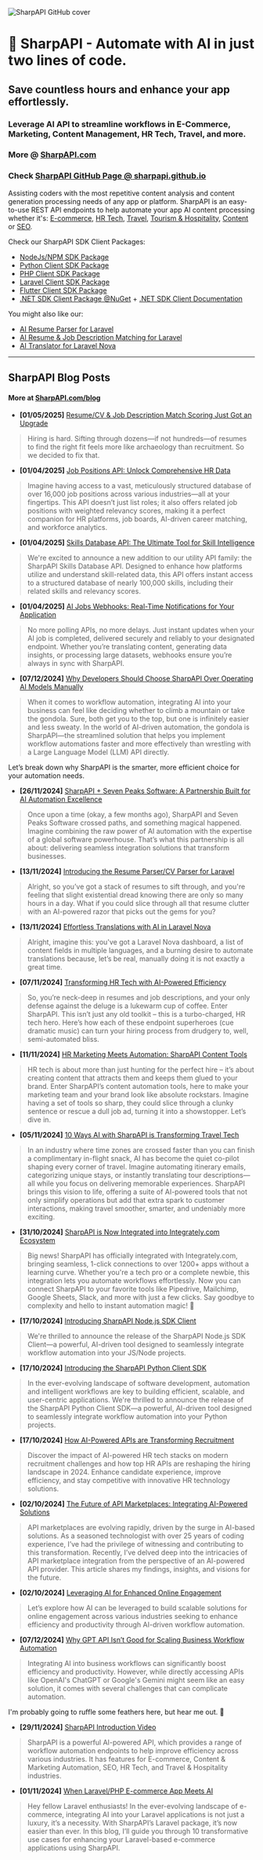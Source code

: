 ![SharpAPI GitHub cover](https://sharpapi.com/sharpapi-github-php-bg.jpg "SharpAPI Laravel Client")

# 🚀 SharpAPI - Automate with AI in just two lines of code.  

## Save countless hours and enhance your app effortlessly.

### Leverage AI API to streamline workflows in E-Commerce, Marketing, Content Management, HR Tech, Travel, and more.

### More @ [SharpAPI.com](https://sharpapi.com/)

### Check [SharpAPI GitHub Page @ sharpapi.github.io](https://sharpapi.github.io/)

Assisting coders with the most repetitive content analysis and content generation processing needs of any app or platform.
SharpAPI is an easy-to-use REST API endpoints to help automate your app AI content processing whether it's:
[E-commerce](https://sharpapi.com/#ecommerce), [HR Tech](https://sharpapi.com/#hr), [Travel](https://sharpapi.com/#tth), [Tourism & Hospitality](https://sharpapi.com/#tth), [Content](https://sharpapi.com/#content) or [SEO](https://sharpapi.com/#seo).

Check our SharpAPI SDK Client Packages:
- [NodeJs/NPM SDK Package](https://github.com/sharpapi/sharpapi-node-client)
- [Python Client SDK Package](https://github.com/sharpapi/sharpapi-python-client)
- [PHP Client SDK Package](https://github.com/sharpapi/sharpapi-php-client)
- [Laravel Client SDK Package](https://github.com/sharpapi/sharpapi-laravel-client)
- [Flutter Client SDK Package](https://github.com/sharpapi/sharpapi-flutter-client)
- [.NET SDK Client Package @NuGet](https://www.nuget.org/packages/SharpApi.Service) + [.NET SDK Client Documentation](https://github.com/sharpapi/sharpapi-dotnet-docs)

You might also like our:
- [AI Resume Parser for Laravel](https://github.com/sharpapi/laravel-resume-parser)
- [AI Resume & Job Description Matching for Laravel](https://github.com/sharpapi/laravel-resume-job-match-score)
- [AI Translator for Laravel Nova](https://github.com/sharpapi/nova-ai-translator)

---

## SharpAPI Blog Posts

#### More at [SharpAPI.com/blog](https://sharpapi.com/en/blog)

<!-- posts -->
* **[01/05/2025]** [Resume/CV & Job Description Match Scoring Just Got an Upgrade](https://sharpapi.com/blog/post/resume-cv-job-description-match-scoring-just-got-an-upgrade "Resume/CV & Job Description Match Scoring Just Got an Upgrade")
 > Hiring is hard. Sifting through dozens—if not hundreds—of resumes to find the right fit feels more like archaeology than recruitment. So we decided to fix that.


* **[01/04/2025]** [Job Positions API: Unlock Comprehensive HR Data](https://sharpapi.com/blog/post/job-positions-api "Job Positions API: Unlock Comprehensive HR Data")
 > Imagine having access to a vast, meticulously structured database of over 16,000 job positions across various industries—all at your fingertips. This API doesn’t just list roles; it also offers related job positions with weighted relevancy scores, making it a perfect companion for HR platforms, job boards, AI-driven career matching, and workforce analytics.


* **[01/04/2025]** [Skills Database API: The Ultimate Tool for Skill Intelligence](https://sharpapi.com/blog/post/skills-database-api "Skills Database API: The Ultimate Tool for Skill Intelligence")
 > We're excited to announce a new addition to our utility API family: the SharpAPI Skills Database API. Designed to enhance how platforms utilize and understand skill-related data, this API offers instant access to a structured database of nearly 100,000 skills, including their related skills and relevancy scores.


* **[01/04/2025]** [AI Jobs Webhooks: Real-Time Notifications for Your Application](https://sharpapi.com/blog/post/ai-jobs-webhooks-real-time-notifications-for-your-application "AI Jobs Webhooks: Real-Time Notifications for Your Application")
 > No more polling APIs, no more delays. Just instant updates when your AI job is completed, delivered securely and reliably to your designated endpoint. Whether you’re translating content, generating data insights, or processing large datasets, webhooks ensure you’re always in sync with SharpAPI.


* **[07/12/2024]** [Why Developers Should Choose SharpAPI Over Operating AI Models Manually](https://sharpapi.com/blog/post/why-developers-should-choose-sharpapi-over-operating-ai-models-manually "Why Developers Should Choose SharpAPI Over Operating AI Models Manually")
 > When it comes to workflow automation, integrating AI into your business can feel like deciding whether to climb a mountain or take the gondola. Sure, both get you to the top, but one is infinitely easier and less sweaty. In the world of AI-driven automation, the gondola is SharpAPI—the streamlined solution that helps you implement workflow automations faster and more effectively than wrestling with a Large Language Model (LLM) API directly.

Let’s break down why SharpAPI is the smarter, more efficient choice for your automation needs.


* **[26/11/2024]** [SharpAPI + Seven Peaks Software: A Partnership Built for AI Automation Excellence](https://sharpapi.com/blog/post/sharpapi-seven-peaks-software-a-partnership-built-for-ai-automation-excellence "SharpAPI + Seven Peaks Software: A Partnership Built for AI Automation Excellence")
 > Once upon a time (okay, a few months ago), SharpAPI and Seven Peaks Software crossed paths, and something magical happened. Imagine combining the raw power of AI automation with the expertise of a global software powerhouse. That’s what this partnership is all about: delivering seamless integration solutions that transform businesses.


* **[13/11/2024]** [Introducing the Resume Parser/CV Parser for Laravel](https://sharpapi.com/blog/post/introducing-the-resume-parser-cv-parser-for-laravel "Introducing the Resume Parser/CV Parser for Laravel")
 > Alright, so you’ve got a stack of resumes to sift through, and you're feeling that slight existential dread knowing there are only so many hours in a day. What if you could slice through all that resume clutter with an AI-powered razor that picks out the gems for you?


* **[13/11/2024]** [Effortless Translations with AI in Laravel Nova](https://sharpapi.com/blog/post/effortless-translations-with-ai-in-laravel-nova "Effortless Translations with AI in Laravel Nova")
 > Alright, imagine this: you've got a Laravel Nova dashboard, a list of content fields in multiple languages, and a burning desire to automate translations because, let’s be real, manually doing it is not exactly a great time.


* **[07/11/2024]** [Transforming HR Tech with AI-Powered Efficiency](https://sharpapi.com/blog/post/transforming-hr-tech-with-ai-powered-efficiency "Transforming HR Tech with AI-Powered Efficiency")
 > So, you’re neck-deep in resumes and job descriptions, and your only defense against the deluge is a lukewarm cup of coffee. Enter SharpAPI. This isn’t just any old toolkit – this is a turbo-charged, HR tech hero. Here’s how each of these endpoint superheroes (cue dramatic music) can turn your hiring process from drudgery to, well, semi-automated bliss.


* **[11/11/2024]** [HR Marketing Meets Automation: SharpAPI Content Tools](https://sharpapi.com/blog/post/hr-marketing-meets-automation-sharpapi-content-tools "HR Marketing Meets Automation: SharpAPI Content Tools")
 > HR tech is about more than just hunting for the perfect hire – it’s about creating content that attracts them and keeps them glued to your brand. Enter SharpAPI’s content automation tools, here to make your marketing team and your brand look like absolute rockstars. Imagine having a set of tools so sharp, they could slice through a clunky sentence or rescue a dull job ad, turning it into a showstopper. Let’s dive in.


* **[05/11/2024]** [10 Ways AI with SharpAPI is Transforming Travel Tech](https://sharpapi.com/blog/post/10-ways-ai-with-sharpapi-is-transforming-travel-tech "10 Ways AI with SharpAPI is Transforming Travel Tech")
 > In an industry where time zones are crossed faster than you can finish a complimentary in-flight snack, AI has become the quiet co-pilot shaping every corner of travel. Imagine automating itinerary emails, categorizing unique stays, or instantly translating tour descriptions—all while you focus on delivering memorable experiences. SharpAPI brings this vision to life, offering a suite of AI-powered tools that not only simplify operations but add that extra spark to customer interactions, making travel smoother, smarter, and undeniably more exciting.


* **[31/10/2024]** [SharpAPI is Now Integrated into Integrately.com Ecosystem](https://sharpapi.com/blog/post/sharpapi-is-now-integrated-into-integrately-com-ecosystem "SharpAPI is Now Integrated into Integrately.com Ecosystem")
 > Big news! SharpAPI has officially integrated with Integrately.com, bringing seamless, 1-click connections to over 1200+ apps without a learning curve. Whether you're a tech pro or a complete newbie, this integration lets you automate workflows effortlessly. Now you can connect SharpAPI to your favorite tools like Pipedrive, Mailchimp, Google Sheets, Slack, and more with just a few clicks. Say goodbye to complexity and hello to instant automation magic! 🚀


* **[17/10/2024]** [Introducing SharpAPI Node.js SDK Client](https://sharpapi.com/blog/post/introducing-sharpapi-node-js-sdk-client "Introducing SharpAPI Node.js SDK Client")
 > We're thrilled to announce the release of the SharpAPI Node.js SDK Client—a powerful, AI-driven tool designed to seamlessly integrate workflow automation into your JS/Node projects.


* **[17/10/2024]** [Introducing the SharpAPI Python Client SDK](https://sharpapi.com/blog/post/introducing-the-sharpapi-python-client-sdk "Introducing the SharpAPI Python Client SDK")
 > In the ever-evolving landscape of software development, automation and intelligent workflows are key to building efficient, scalable, and user-centric applications. We're thrilled to announce the release of the SharpAPI Python Client SDK—a powerful, AI-driven tool designed to seamlessly integrate workflow automation into your Python projects.


* **[17/10/2024]** [How AI-Powered APIs are Transforming Recruitment](https://sharpapi.com/blog/post/how-ai-powered-apis-are-transforming-recruitment-top-hr-apis-in-2024 "How AI-Powered APIs are Transforming Recruitment")
 > Discover the impact of AI-powered HR tech stacks on modern recruitment challenges and how top HR APIs are reshaping the hiring landscape in 2024. Enhance candidate experience, improve efficiency, and stay competitive with innovative HR technology solutions.


* **[02/10/2024]** [The Future of API Marketplaces: Integrating AI-Powered Solutions](https://sharpapi.com/blog/post/the-future-of-api-marketplaces-integrating-ai-powered-solutions "The Future of API Marketplaces: Integrating AI-Powered Solutions")
 > API marketplaces are evolving rapidly, driven by the surge in AI-based solutions. As a seasoned technologist with over 25 years of coding experience, I’ve had the privilege of witnessing and contributing to this transformation. Recently, I’ve delved deep into the intricacies of API marketplace integration from the perspective of an AI-powered API provider. This article shares my findings, insights, and visions for the future.


* **[02/10/2024]** [Leveraging AI for Enhanced Online Engagement](https://sharpapi.com/blog/post/leveraging-ai-for-enhanced-online-engagement-transforming-e-commerce-content-marketing-hr-tech-and-travel-industries "Leveraging AI for Enhanced Online Engagement")
 > Let’s explore how AI can be leveraged to build scalable solutions for online engagement across various industries seeking to enhance efficiency and productivity through AI-driven workflow automation.


* **[07/12/2024]** [Why GPT API Isn’t Good for Scaling Business Workflow Automation](https://sharpapi.com/blog/post/why-gpt-api-isn-t-good-for-scaling-business-workflow-automation "Why GPT API Isn’t Good for Scaling Business Workflow Automation")
 > Integrating AI into business workflows can significantly boost efficiency and productivity. However, while directly accessing APIs like OpenAI's ChatGPT or Google's Gemini might seem like an easy solution, it comes with several challenges that can complicate automation.

I'm probably going to ruffle some feathers here, but hear me out. 🙂


* **[29/11/2024]** [SharpAPI Introduction Video](https://sharpapi.com/blog/post/sharpapi-introduction-video "SharpAPI Introduction Video")
 > SharpAPI is a powerful AI-powered API, which provides a range of workflow automation endpoints to help improve efficiency across various industries. It has features for E-commerce, Content & Marketing Automation, SEO, HR Tech, and Travel & Hospitality industries.


* **[01/11/2024]** [When Laravel/PHP E-commerce App Meets AI](https://sharpapi.com/blog/post/when-laravel-php-e-commerce-app-meets-ai-unleashing-the-power-of-sharpapi-in-10-use-cases "When Laravel/PHP E-commerce App Meets AI")
 > Hey fellow Laravel enthusiasts! In the ever-evolving landscape of e-commerce, integrating AI into your Laravel applications is not just a luxury, it’s a necessity. With SharpAPI’s Laravel package, it’s now easier than ever. In this blog, I’ll guide you through 10 transformative use cases for enhancing your Laravel-based e-commerce applications using SharpAPI.

<!-- /posts -->
